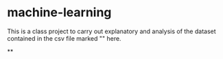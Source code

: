 # machine-learning
This is a class project to carry out explanatory and analysis of the dataset contained in the csv file marked "" here.

**
